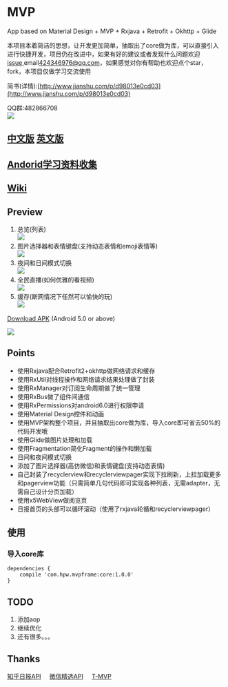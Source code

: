 # MVP

App based on Material Design + MVP + Rxjava + Retrofit + Okhttp + Glide

本项目本着简洁的思想，让开发更加简单，抽取出了core做为库，可以直接引入进行快捷开发，项目仍在改进中，如果有好的建议或者发现什么问题欢迎[issue](https://github.com/SuperMan42/MVP/issues),email<424346976@qq.com>，如果感觉对你有帮助也欢迎点个star，fork，本项目仅做学习交流使用

简书(详情):[http://www.jianshu.com/p/d98013e0cd03](http://www.jianshu.com/p/d98013e0cd03)

QQ群:482866708  
![](https://github.com/SuperMan42/MVP/blob/master/share.png)  

## [中文版](MVP.md)   [英文版](README.md)

## [Andorid学习资料收集](https://github.com/SuperMan42/MVP/wiki/Android%E5%AD%A6%E4%B9%A0%E8%B5%84%E6%96%99%E6%94%B6%E9%9B%86)

## [Wiki](https://github.com/SuperMan42/MVP/wiki)
   
## Preview
1. 总览(列表)  
![](https://github.com/SuperMan42/MVP/blob/master/1.gif)  
2. 图片选择器和表情键盘(支持动态表情和emoji表情等)  
![](https://github.com/SuperMan42/MVP/blob/master/2.gif)  
3. 夜间和日间模式切换  
![](https://github.com/SuperMan42/MVP/blob/master/3.gif)  
4. 全民直播(如何优雅的看视频)  
![](https://github.com/SuperMan42/MVP/blob/master/art/4.gif)  
5. 缓存(断网情况下任然可以愉快的玩)  
![](https://github.com/SuperMan42/MVP/blob/master/art/5.gif)  

[Download APK](http://pro-app-mt.fir.im/85bcc48436a73ec65be41df573fd81ecbfc7f377.apk?AWSAccessKeyId=e0cada7f00f2465b929656d799937873&Expires=1479991896&Signature=RAHMsJ6bxPgxQxpDStKNj9rC3dE%3D&filename=app-release.apk_1.0.apk)
(Android 5.0 or above)  

![](https://github.com/SuperMan42/MVP/blob/master/download.png)

## Points
* 使用Rxjava配合Retrofit2+okhttp做网络请求和缓存
* 使用RxUtil对线程操作和网络请求结果处理做了封装
* 使用RxManager对订阅生命周期做了统一管理
* 使用RxBus做了组件间通信
* 使用RxPermissions对android6.0进行权限申请
* 使用Material Design控件和动画
* 使用MVP架构整个项目，并且抽取出core做为库，导入core即可省去50%的代码开发哦
* 使用Glide做图片处理和加载
* 使用Fragmentation简化Fragment的操作和懒加载
* 日间和夜间模式切换
* 添加了图片选择器(高仿微信)和表情键盘(支持动态表情)
* 自己封装了recyclerview和recyclerviewpager实现下拉刷新，上拉加载更多和pagerview功能（只需简单几句代码即可实现各种列表，无需adapter，无需自己设计分页加载）
* 使用x5WebView做阅览页
* 日报首页的头部可以循环滚动（使用了rxjava轮循和recyclerviewpager）

## 使用  

### 导入core库
```
dependencies {
    compile 'com.hpw.mvpframe:core:1.0.0'
}
```  

## TODO
1. 添加aop
2. 继续优化  
3. 还有很多。。。

## Thanks
[知乎日报API](https://github.com/izzyleung/ZhihuDailyPurify/wiki/%E7%9F%A5%E4%B9%8E%E6%97%A5%E6%8A%A5-API-%E5%88%86%E6%9E%90)&nbsp;&nbsp;&nbsp;&nbsp;&nbsp;[微信精选API](http://www.tianapi.com/#wxnew)&nbsp;&nbsp;&nbsp;&nbsp;&nbsp;[T-MVP](https://github.com/north2016/T-MVP)
